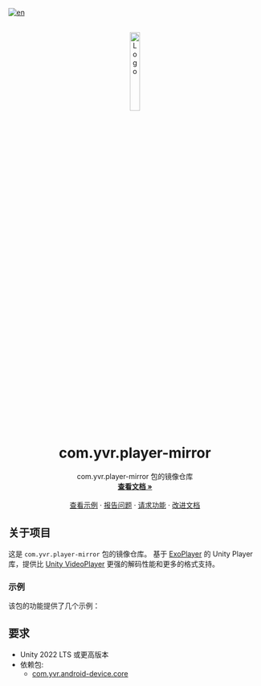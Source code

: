[![en](https://img.shields.io/badge/lang-en-red.svg)](./README.md)

<br />
<div align="center">
    <a href="https://github.com/PlayForDreamDevelopers/com.yvr.player-mirror">
        <img src="https://www.pfdm.cn/en/static/img/logo.2b1b07e.png" alt="Logo" width="20%">
    </a>
    <h1 align="center"> com.yvr.player-mirror </h1>
    <p align="center">
        com.yvr.player-mirror 包的镜像仓库
        <br />
        <a href="https://github.com/PlayForDreamDevelopers/com.yvr.player-mirror"><strong>查看文档 »</strong></a>
        <br />
        <br />
        <a href="#samples">查看示例</a>
        &middot;
        <a href="https://github.com/PlayForDreamDevelopers/com.yvr.player-mirror/issues/new?template=bug_report.yml">报告问题</a>
        &middot;
        <a href="https://github.com/PlayForDreamDevelopers/com.yvr.player-mirror/issues/new?template=feature_request.yml">请求功能</a>
        &middot;
        <a href="https://github.com/PlayForDreamDevelopers/com.yvr.player-mirror/issues/new?template=documentation_update.yml">改进文档</a>
    </p>

</div>

## 关于项目

这是 `com.yvr.player-mirror` 包的镜像仓库。
基于 [ExoPlayer](https://docs.unity.cn/cn/2022.3/Manual/class-VideoPlayer.html) 的 Unity Player 库，提供比 [Unity VideoPlayer](https://docs.unity.cn/cn/2022.3/Manual/class-VideoPlayer.html) 更强的解码性能和更多的格式支持。
### 示例

该包的功能提供了几个示例：


## 要求

- Unity 2022 LTS 或更高版本
- 依赖包:
  -  [com.yvr.android-device.core](https://github.com/PlayForDreamDevelopers/com.yvr.android-device.core-mirror)
